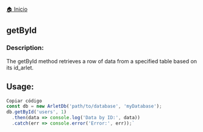 [🏠 Inicio](../README.md)

## getById
### Description:

The getById method retrieves a row of data from a specified table based on its id_arlet.

## Usage:

````javascript
Copiar código
const db = new ArletDb('path/to/database', 'myDatabase');
db.getById('users', 1)
  .then(data => console.log('Data by ID:', data))
  .catch(err => console.error('Error:', err));`
````